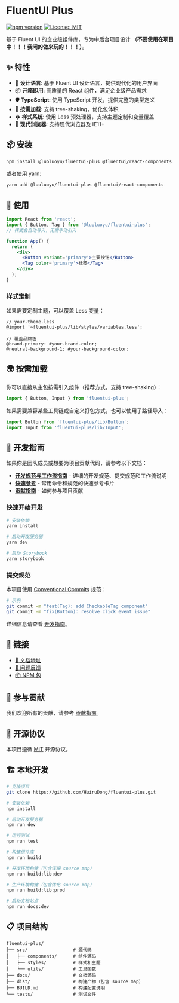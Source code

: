 # FluentUI Plus

[![npm version](https://badge.fury.io/js/@luoluoyu%2Ffluentui-plus.svg)](https://badge.fury.io/js/@luoluoyu%2Ffluentui-plus)
[![License: MIT](https://img.shields.io/badge/License-MIT-yellow.svg)](https://opensource.org/licenses/MIT)

基于 Fluent UI 的企业级组件库，专为中后台项目设计
**（不要使用在项目中！！！我闲的做来玩的！！！）**。

## ✨ 特性

- 🎨 **设计语言**: 基于 Fluent UI 设计语言，提供现代化的用户界面
- 📦 **开箱即用**: 高质量的 React 组件，满足企业级产品需求
- 🛡 **TypeScript**: 使用 TypeScript 开发，提供完整的类型定义
- 🎯 **按需加载**: 支持 tree-shaking，优化包体积
- � **样式系统**: 使用 Less 预处理器，支持主题定制和变量覆盖
- 📱 **现代浏览器**: 支持现代浏览器及 IE11+

## 📦 安装

```bash
npm install @luoluoyu/fluentui-plus @fluentui/react-components
```

或者使用 yarn:

```bash
yarn add @luoluoyu/fluentui-plus @fluentui/react-components
```

## 🔨 使用

```jsx
import React from 'react';
import { Button, Tag } from '@luoluoyu/fluentui-plus';
// 样式会自动导入，无需手动引入

function App() {
  return (
    <div>
      <Button variant='primary'>主要按钮</Button>
      <Tag color='primary'>标签</Tag>
    </div>
  );
}
```

### 样式定制

如果需要定制主题，可以覆盖 Less 变量：

```less
// your-theme.less
@import '~fluentui-plus/lib/styles/variables.less';

// 覆盖品牌色
@brand-primary: #your-brand-color;
@neutral-background-1: #your-background-color;
```

## 🌍 按需加载

你可以直接从主包按需引入组件（推荐方式，支持 tree-shaking）：

```jsx
import { Button, Input } from 'fluentui-plus';
```

如果需要兼容某些工具链或自定义打包方式，也可以使用子路径导入：

```jsx
import Button from 'fluentui-plus/lib/Button';
import Input from 'fluentui-plus/lib/Input';
```

## 👥 开发指南

如果你是团队成员或想要为项目贡献代码，请参考以下文档：

- **[开发规范与工作流指南](./docs/DEVELOPMENT_GUIDE.md)** - 详细的开发规范、提交规范和工作流说明
- **[快速参考](./docs/QUICK_REFERENCE.md)** - 常用命令和规范的快速参考卡片
- **[贡献指南](./docs/CONTRIBUTING.md)** - 如何参与项目贡献

### 快速开始开发

```bash
# 安装依赖
yarn install

# 启动开发服务器
yarn dev

# 启动 Storybook
yarn storybook
```

### 提交规范

本项目使用 [Conventional Commits](https://www.conventionalcommits.org/) 规范：

```bash
# 示例
git commit -m "feat(Tag): add CheckableTag component"
git commit -m "fix(Button): resolve click event issue"
```

详细信息请查看 [开发指南](./docs/DEVELOPMENT_GUIDE.md)。

## 🔗 链接

- [📖 文档地址](https://your-docs-site.com)
- [🐛 问题反馈](https://github.com/HuiruDong/fluentui-plus/issues)
- [📦 NPM 包](https://www.npmjs.com/package/fluentui-plus)

## 🤝 参与贡献

我们欢迎所有的贡献，请参考 [贡献指南](./docs/CONTRIBUTING.md)。

## 📄 开源协议

本项目遵循 [MIT](./LICENSE) 开源协议。

## 🏗️ 本地开发

```bash
# 克隆项目
git clone https://github.com/HuiruDong/fluentui-plus.git

# 安装依赖
npm install

# 启动开发服务器
npm run dev

# 运行测试
npm run test

# 构建组件库
npm run build

# 开发环境构建（包含详细 source map）
npm run build:lib:dev

# 生产环境构建（包含优化 source map）
npm run build:lib:prod

# 启动文档站点
npm run docs:dev
```

## 📋 项目结构

```
fluentui-plus/
├── src/                 # 源代码
│   ├── components/      # 组件源码
│   ├── styles/          # 样式和主题
│   └── utils/           # 工具函数
├── docs/                # 文档源码
├── dist/                # 构建产物（包含 source map）
├── BUILD.md             # 构建配置说明
└── tests/               # 测试文件
```

